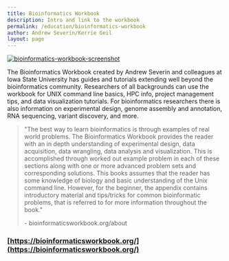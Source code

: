 ```yaml
---
title: Bioinformatics Workbook
description: Intro and link to the workbook
permalink: /education/bioinformatics-workbook
author: Andrew Severin/Kerrie Geil
layout: page
---
```


[![bioinformatics-workbook-screenshot](/scinet-site/assets/img/bioinformatics-workbook.png)](https://bioinformaticsworkbook.org/)

The Bioinformatics Workbook created by Andrew Severin and colleagues at Iowa State University has guides and tutorials extending well beyond the bioinformatics community. Researchers of all backgrounds can use the workbook for UNIX command line basics, HPC info, project management tips, and data visualization tutorials. For bioinformatics researchers there is also information on experimental design, genome assembly and annotation, RNA sequencing, variant discovery, and more.

> "The best way to learn bioinformatics is through examples of real world problems. The Bioinformatics Workbook provides the reader with an in depth understanding of experimental design, data acquisition, data wrangling, data analysis and visualization. This is accomplished through worked out example problem in each of these sections along with one or more advanced problem sets and corresponding solutions. This books assumes that the reader has some knowledge of biology and basic understanding of the Unix command line. However, for the beginner, the appendix contains introductory material and tips/tricks for common bioinformatic problems, that is referred to for more information throughout the book."   
>    
>    \- bioinformaticsworkbook.org/about



### [https://bioinformaticsworkbook.org/](https://bioinformaticsworkbook.org/)
